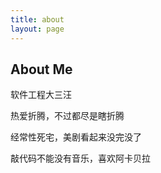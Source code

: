 ```yaml
---
title: about
layout: page
---
```


## About Me

软件工程大三汪

热爱折腾，不过都尽是瞎折腾

经常性死宅，美剧看起来没完没了

敲代码不能没有音乐，喜欢阿卡贝拉